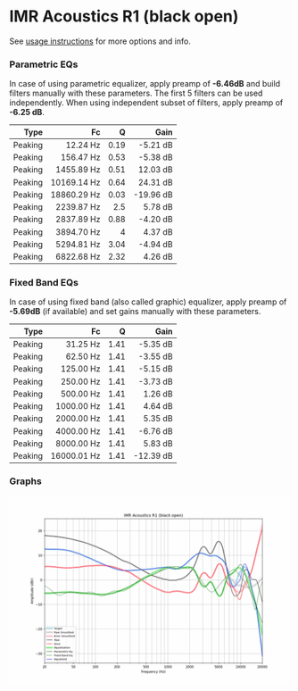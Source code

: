 # IMR Acoustics R1 (black open)
See [usage instructions](https://github.com/jaakkopasanen/AutoEq#usage) for more options and info.

### Parametric EQs
In case of using parametric equalizer, apply preamp of **-6.46dB** and build filters manually
with these parameters. The first 5 filters can be used independently.
When using independent subset of filters, apply preamp of **-6.25 dB**.

| Type    | Fc          |    Q | Gain      |
|--------:|------------:|-----:|----------:|
| Peaking | 12.24 Hz    | 0.19 | -5.21 dB  |
| Peaking | 156.47 Hz   | 0.53 | -5.38 dB  |
| Peaking | 1455.89 Hz  | 0.51 | 12.03 dB  |
| Peaking | 10169.14 Hz | 0.64 | 24.31 dB  |
| Peaking | 18860.29 Hz | 0.03 | -19.96 dB |
| Peaking | 2239.87 Hz  | 2.5  | 5.78 dB   |
| Peaking | 2837.89 Hz  | 0.88 | -4.20 dB  |
| Peaking | 3894.70 Hz  | 4    | 4.37 dB   |
| Peaking | 5294.81 Hz  | 3.04 | -4.94 dB  |
| Peaking | 6822.68 Hz  | 2.32 | 4.26 dB   |

### Fixed Band EQs
In case of using fixed band (also called graphic) equalizer, apply preamp of **-5.69dB**
(if available) and set gains manually with these parameters.

| Type    | Fc          |    Q | Gain      |
|--------:|------------:|-----:|----------:|
| Peaking | 31.25 Hz    | 1.41 | -5.35 dB  |
| Peaking | 62.50 Hz    | 1.41 | -3.55 dB  |
| Peaking | 125.00 Hz   | 1.41 | -5.15 dB  |
| Peaking | 250.00 Hz   | 1.41 | -3.73 dB  |
| Peaking | 500.00 Hz   | 1.41 | 1.26 dB   |
| Peaking | 1000.00 Hz  | 1.41 | 4.64 dB   |
| Peaking | 2000.00 Hz  | 1.41 | 5.35 dB   |
| Peaking | 4000.00 Hz  | 1.41 | -6.76 dB  |
| Peaking | 8000.00 Hz  | 1.41 | 5.83 dB   |
| Peaking | 16000.01 Hz | 1.41 | -12.39 dB |

### Graphs
![](./IMR%20Acoustics%20R1%20(black%20open).png)